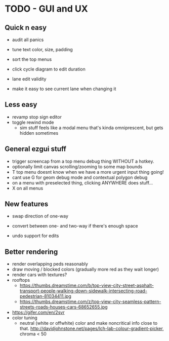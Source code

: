 # TODO - GUI and UX

## Quick n easy

- audit all panics
- tune text color, size, padding
- sort the top menus

- click cycle diagram to edit duration
- lane edit validity
- make it easy to see current lane when changing it

## Less easy

- revamp stop sign editor
- toggle rewind mode
	- sim stuff feels like a modal menu that's kinda omniprescent, but gets hidden sometimes

## General ezgui stuff

- trigger screencap from a top menu debug thing WITHOUT a hotkey.
- optionally limit canvas scrolling/zooming to some map bounds
- T top menu doesnt know when we have a more urgent input thing going!
- cant use G for geom debug mode and contextual polygon debug
- on a menu with preselected thing, clicking ANYWHERE does stuff...
- X on all menus

## New features

- swap direction of one-way
- convert between one- and two-way if there's enough space

- undo support for edits

## Better rendering

- render overlapping peds reasonably
- draw moving / blocked colors (gradually more red as they wait longer)
- render cars with textures?
- rooftops
	- https://thumbs.dreamstime.com/b/top-view-city-street-asphalt-transport-people-walking-down-sidewalk-intersecting-road-pedestrian-81034411.jpg
	- https://thumbs.dreamstime.com/z/top-view-city-seamless-pattern-streets-roads-houses-cars-68652655.jpg
- https://gifer.com/en/2svr
- color tuning
	- neutral (white or offwhite) color and make noncritical info close to
	  that. http://davidjohnstone.net/pages/lch-lab-colour-gradient-picker,
          chroma < 50
